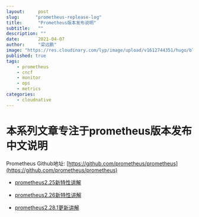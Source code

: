 ```yaml
---
layout:     post 
slug:      "prometheus-replease-log"
title:      "Prometheus版本发布说明"
subtitle:   ""
description: ""
date:       2021-04-07
author:     "梁远鹏"
image: "https://res.cloudinary.com/lyp/image/upload/v1612744351/hugo/blog.github.io/pexels-bruno-cervera-6032877.jpg"
published: true
tags:
    - prometheus
    - cncf
    - monitor
    - ops
    - metrics
categories: 
    - cloudnative
---    
```


# 本系列文章专注于prometheus版本发布中文说明  

Prometheus Github地址: [https://github.com/prometheus/prometheus](https://github.com/prometheus/prometheus)  

- [prometheus2.25新特性讲解](https://liangyuanpeng.com/post/prometheus-v2.25-feature/)
- [prometheus2.26新特性讲解](https://liangyuanpeng.com/post/prometheus-release-v2.26rc.0)

- [prometheus2.28.1更新讲解](https://liangyuanpeng.com/post/prometheus-v2.28.1-update)

